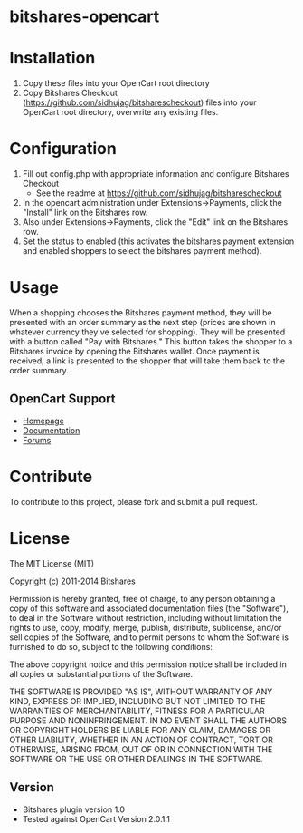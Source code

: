 bitshares-opencart
======================

# Installation

1. Copy these files into your OpenCart root directory
2. Copy Bitshares Checkout (https://github.com/sidhujag/bitsharescheckout) files into your OpenCart root directory, overwrite any existing files.

# Configuration

1. Fill out config.php with appropriate information and configure Bitshares Checkout
    - See the readme at https://github.com/sidhujag/bitsharescheckout
2. In the opencart administration under Extensions->Payments, click the "Install"
   link on the Bitshares row.
3. Also under Extensions->Payments, click the "Edit" link on the Bitshares row.
4. Set the status to enabled (this activates the bitshares payment extension and 
    enabled shoppers to select the bitshares payment method).


# Usage

When a shopping chooses the Bitshares payment method, they will be presented with an
order summary as the next step (prices are shown in whatever currency they've selected
for shopping).  They will be presented with a button called "Pay with Bitshares."  This
button takes the shopper to a Bitshares invoice by opening the Bitshares wallet.  Once payment is received, a link is presented to the 
shopper that will take them back to the order summary.


## OpenCart Support

* [Homepage](http://www.opencart.com/)
* [Documentation](http://docs.opencart.com/)
* [Forums](http://forum.opencart.com/)

# Contribute

To contribute to this project, please fork and submit a pull request.

# License

The MIT License (MIT)

Copyright (c) 2011-2014 Bitshares

Permission is hereby granted, free of charge, to any person obtaining a copy
of this software and associated documentation files (the "Software"), to deal
in the Software without restriction, including without limitation the rights
to use, copy, modify, merge, publish, distribute, sublicense, and/or sell
copies of the Software, and to permit persons to whom the Software is
furnished to do so, subject to the following conditions:

The above copyright notice and this permission notice shall be included in
all copies or substantial portions of the Software.

THE SOFTWARE IS PROVIDED "AS IS", WITHOUT WARRANTY OF ANY KIND, EXPRESS OR
IMPLIED, INCLUDING BUT NOT LIMITED TO THE WARRANTIES OF MERCHANTABILITY,
FITNESS FOR A PARTICULAR PURPOSE AND NONINFRINGEMENT. IN NO EVENT SHALL THE
AUTHORS OR COPYRIGHT HOLDERS BE LIABLE FOR ANY CLAIM, DAMAGES OR OTHER
LIABILITY, WHETHER IN AN ACTION OF CONTRACT, TORT OR OTHERWISE, ARISING FROM,
OUT OF OR IN CONNECTION WITH THE SOFTWARE OR THE USE OR OTHER DEALINGS IN
THE SOFTWARE.

Version
-------
- Bitshares plugin version 1.0
- Tested against OpenCart Version 2.0.1.1
